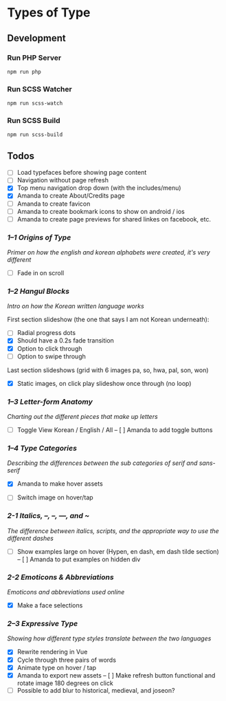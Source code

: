 # Types of Type

## Development

### Run PHP Server
`npm run php`

### Run SCSS Watcher
`npm run scss-watch`

### Run SCSS Build
`npm run scss-build`

## Todos
- [ ] Load typefaces before showing page content
- [ ] Navigation without page refresh
- [x] Top menu navigation drop down (with the includes/menu)
- [x] Amanda to create About/Credits page
- [ ] Amanda to create favicon
- [ ] Amanda to create bookmark icons to show on android / ios
- [ ] Amanda to create page previews for shared linkes on facebook, etc.

### *1–1 Origins of Type*
_Primer on how the english and korean alphabets were created, it's very different_

- [ ] Fade in on scroll


### *1–2 Hangul Blocks*
_Intro on how the Korean written language works_

First section slideshow (the one that says I am not Korean underneath):
- [ ] Radial progress dots
- [x] Should have a 0.2s fade transition
- [x] Option to click through
- [ ] Option to swipe through

Last section slideshows (grid with 6 images pa, so, hwa, pal, son, won)
- [x] Static images, on click play slideshow once through (no loop)


### *1–3 Letter-form Anatomy*
_Charting out the different pieces that make up letters_

- [ ] Toggle View Korean / English / All
– [ ] Amanda to add toggle buttons


### *1–4 Type Categories*
_Describing the differences between the sub categories of serif and sans-serif_

- [x] Amanda to make hover assets
- [ ] Switch image on hover/tap


### *2-1 Italics, –, –, —, and \~*
_The difference between italics, scripts, and the appropriate way to use the different dashes_

- [ ] Show examples large on hover (Hypen, en dash, em dash tilde section)
– [ ] Amanda to put examples on hidden div


### *2-2 Emoticons & Abbreviations*
_Emoticons and abbreviations used online_

- [x] Make a face selections


### *2–3 Expressive Type*
_Showing how different type styles translate between the two languages_

- [x] Rewrite rendering in Vue
- [x] Cycle through three pairs of words
- [x] Animate type on hover / tap
- [x] Amanda to export new assets
– [ ] Make refresh button functional and rotate image 180 degrees on click
- [ ] Possible to add blur to historical, medieval, and joseon?
